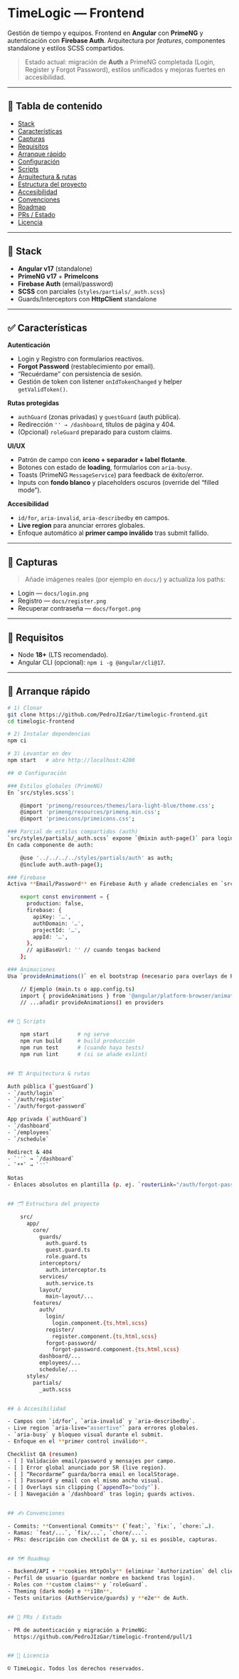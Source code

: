 # TimeLogic — Frontend

Gestión de tiempo y equipos. Frontend en **Angular** con **PrimeNG** y autenticación con **Firebase Auth**. Arquitectura por *features*, componentes standalone y estilos SCSS compartidos.

> Estado actual: migración de **Auth** a PrimeNG completada (Login, Register y Forgot Password), estilos unificados y mejoras fuertes en accesibilidad.

---

## 🧭 Tabla de contenido
- [Stack](#-stack)
- [Características](#-características)
- [Capturas](#-capturas)
- [Requisitos](#-requisitos)
- [Arranque rápido](#-arranque-rápido)
- [Configuración](#-configuración)
- [Scripts](#-scripts)
- [Arquitectura & rutas](#-arquitectura--rutas)
- [Estructura del proyecto](#-estructura-del-proyecto)
- [Accesibilidad](#-accesibilidad)
- [Convenciones](#-convenciones)
- [Roadmap](#-roadmap)
- [PRs / Estado](#-prs--estado)
- [Licencia](#-licencia)

---

## 🧰 Stack
- **Angular v17** (standalone)
- **PrimeNG v17** + **PrimeIcons**
- **Firebase Auth** (email/password)
- **SCSS** con parciales (`styles/partials/_auth.scss`)
- Guards/Interceptors con **HttpClient** standalone

---

## ✅ Características

**Autenticación**
- Login y Registro con formularios reactivos.
- **Forgot Password** (restablecimiento por email).
- “Recuérdame” con persistencia de sesión.
- Gestión de token con listener `onIdTokenChanged` y helper `getValidToken()`.

**Rutas protegidas**
- `authGuard` (zonas privadas) y `guestGuard` (auth pública).
- Redirección `'' → /dashboard`, títulos de página y 404.
- (Opcional) `roleGuard` preparado para custom claims.

**UI/UX**
- Patrón de campo con **icono + separador + label flotante**.
- Botones con estado de **loading**, formularios con `aria-busy`.
- Toasts (PrimeNG `MessageService`) para feedback de éxito/error.
- Inputs con **fondo blanco** y placeholders oscuros (override del “filled mode”).

**Accesibilidad**
- `id/for`, `aria-invalid`, `aria-describedby` en campos.
- **Live region** para anunciar errores globales.
- Enfoque automático al **primer campo inválido** tras submit fallido.

---

## 📸 Capturas
> Añade imágenes reales (por ejemplo en `docs/`) y actualiza los paths:
- Login — `docs/login.png`  
- Registro — `docs/register.png`  
- Recuperar contraseña — `docs/forgot.png`

---

## 🧱 Requisitos
- Node **18+** (LTS recomendado).
- Angular CLI (opcional): `npm i -g @angular/cli@17`.

---

## 🚀 Arranque rápido

```bash
# 1) Clonar
git clone https://github.com/PedroJIzGar/timelogic-frontend.git
cd timelogic-frontend

# 2) Instalar dependencias
npm ci

# 3) Levantar en dev
npm start   # abre http://localhost:4200

## ⚙️ Configuración

### Estilos globales (PrimeNG)
En `src/styles.scss`:

    @import 'primeng/resources/themes/lara-light-blue/theme.css';
    @import 'primeng/resources/primeng.min.css';
    @import 'primeicons/primeicons.css';

### Parcial de estilos compartidos (auth)
`src/styles/partials/_auth.scss` expone `@mixin auth-page()` para login/register/forgot.  
En cada componente de auth:

    @use '../../../../styles/partials/auth' as auth;
    @include auth.auth-page();

### Firebase
Activa **Email/Password** en Firebase Auth y añade credenciales en `src/environments/environment.ts`:

    export const environment = {
      production: false,
      firebase: {
        apiKey: '…',
        authDomain: '…',
        projectId: '…',
        appId: '…',
      },
      // apiBaseUrl: '' // cuando tengas backend
    };

### Animaciones
Usa `provideAnimations()` en el bootstrap (necesario para overlays de PrimeNG como `p-password`).

    // Ejemplo (main.ts o app.config.ts)
    import { provideAnimations } from '@angular/platform-browser/animations';
    // ...añadir provideAnimations() en providers


## 🧪 Scripts

    npm start         # ng serve
    npm run build     # build producción
    npm run test      # (cuando haya tests)
    npm run lint      # (si se añade eslint)


## 🏗 Arquitectura & rutas

Auth pública (`guestGuard`)
- `/auth/login`
- `/auth/register`
- `/auth/forgot-password`

App privada (`authGuard`)
- `/dashboard`
- `/employees`
- `/schedule`

Redirect & 404
- `''` → `/dashboard`
- `**` → `''`

Notas
- Enlaces absolutos en plantilla (p. ej. `routerLink="/auth/forgot-password"`); evita relativos desde `/auth/login`.


## 🗂 Estructura del proyecto

    src/
      app/
        core/
          guards/
            auth.guard.ts
            guest.guard.ts
            role.guard.ts
          interceptors/
            auth.interceptor.ts
          services/
            auth.service.ts
          layout/
            main-layout/...
        features/
          auth/
            login/
              login.component.{ts,html,scss}
            register/
              register.component.{ts,html,scss}
            forgot-password/
              forgot-password.component.{ts,html,scss}
          dashboard/...
          employees/...
          schedule/...
      styles/
        partials/
          _auth.scss


## ♿ Accesibilidad

- Campos con `id/for`, `aria-invalid` y `aria-describedby`.
- Live region `aria-live="assertive"` para errores globales.
- `aria-busy` y bloqueo visual durante el submit.
- Enfoque en el **primer control inválido**.

Checklist QA (resumen)
- [ ] Validación email/password y mensajes por campo.
- [ ] Error global anunciado por SR (live region).
- [ ] “Recordarme” guarda/borra email en localStorage.
- [ ] Password y email con el mismo ancho visual.
- [ ] Overlays sin clipping (`appendTo="body"`).
- [ ] Navegación a `/dashboard` tras login; guards activos.


## ✍️ Convenciones

- Commits: **Conventional Commits** (`feat:`, `fix:`, `chore:`…).
- Ramas: `feat/...`, `fix/...`, `chore/...`.
- PRs: descripción con checklist de QA y, si es posible, capturas.


## 🗺️ Roadmap

- Backend/API + **cookies HttpOnly** (eliminar `Authorization` del cliente).
- Perfil de usuario (guardar nombre en backend tras login).
- Roles con **custom claims** y `roleGuard`.
- Theming (dark mode) e **i18n**.
- Tests unitarios (AuthService/guards) y **e2e** de Auth.


## 🔗 PRs / Estado

- PR de autenticación y migración a PrimeNG:  
  https://github.com/PedroJIzGar/timelogic-frontend/pull/1


## 📄 Licencia

© TimeLogic. Todos los derechos reservados.

